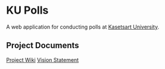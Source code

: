 # KU Polls

A web application for conducting polls at [Kasetsart University](https://www.ku.ac.th).

## Project Documents

[Project Wiki](../../wiki/home)
[Vision Statement](../../wili/Vision%20Statement)
